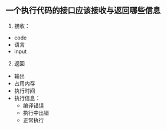 ## 一个执行代码的接口应该接收与返回哪些信息
1. 接收：
- code
- 语言
- input

2. 返回
- 输出
- 占用内存
- 执行时间
- 执行信息：
  - 编译错误
  - 执行中出错
  - 正常执行